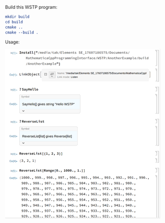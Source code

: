 Build this WSTP program:

```cmake
mkdir build
cd build
cmake ..
cmake --build .
```

Usage:

![AnotherExample](AnotherExample.png)